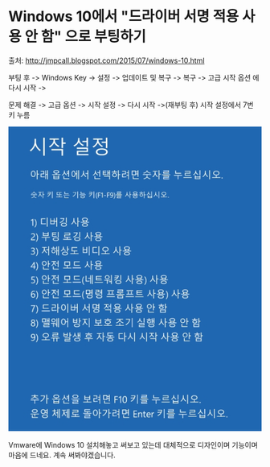 # Windows 10에서 "드라이버 서명 적용 사용 안 함" 으로 부팅하기

출처: <http://jmpcall.blogspot.com/2015/07/windows-10.html>

부팅 후 -> Windows Key -> 설정 -> 업데이트 및 복구 -> 복구 -> 고급 시작 옵션 에 다시 시작 -> 

문제 해결 -> 고급 옵션 -> 시작 설정 -> 다시 시작 ->(재부팅 후) 시작 설정에서 7번 키 누름

![](.\Images\windows_드라이버_서명없이_시작_설정.jpg)

Vmware에 Windows 10 설치해놓고 써보고 있는데 대체적으로 디자인이며 기능이며 마음에 드네요. 계속 써봐야겠습니다.